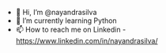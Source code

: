 - 👋 Hi, I’m @nayandrasilva
- 🌱 I’m currently learning Python
- 📫 How to reach me on Linkedin - https://www.linkedin.com/in/nayandrasilva/

<!---
nayandrasilva/nayandrasilva is a ✨ special ✨ repository because its `README.md` (this file) appears on your GitHub profile.
You can click the Preview link to take a look at your changes.
--->
